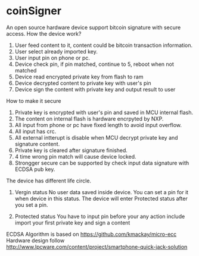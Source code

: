 coinSigner
==========

An open source hardware device support bitcoin signature with secure access.
How the device work?
1. User feed content to it, content could be bitcoin transaction information.
2. User select already imported key.
3. User input pin on phone or pc.
4. Device  check pin, if pin matched, continue to 5, reboot when not matched
5. Device read encrypted private key from flash to ram
6. Device decrypted content to private key with user's pin
7. Device sign the content with private key and output result to user

How to make it secure
1. Private key is encrypted with user's pin and saved in MCU internal flash.
2. The content on internal flash is hardware encrpyted by NXP.
3. All input from phone or pc have fixed length to avoid input overflow.
4. All input has crc.
5. All external intterupt is disable when MCU decrypt private key and signature content.
6. Private key is cleared after signature finished.
7. 4 time wrong pin match will cause device locked.
8. Strongger secure can be supported by check input data signature with ECDSA pub key.



The device has different life circle.
1. Vergin status
   No user data saved inside device.
   You can set a pin for it when device in this status. The device will enter Protected status after you set a pin.

2. Protected status
   You have to input pin before your any action include import your first private key and sign a content
   

ECDSA Algorithm is based on https://github.com/kmackay/micro-ecc
Hardware design follow http://www.lpcware.com/content/project/smartphone-quick-jack-solution
